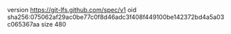 version https://git-lfs.github.com/spec/v1
oid sha256:075062af29ac0be77c0f8d46adc3f408f449100be142372bd4a5a03c065367aa
size 480
